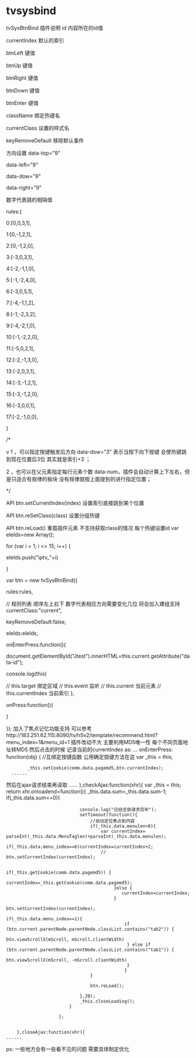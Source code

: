 # tvsysbind
tvSysBtnBind 插件说明
id 内容所在的id值

currentIndex 默认的索引

btnLeft 键值

btnUp 键值

btnRight 键值

btnDown 键值

btnEnter 键值

className 绑定热键名

currentClass 设置的样式名

keyRemoveDefault 移除默认事件

方向设置
data-top="9"

data-left="9"

data-dow="9"

data-right="9"

数字代表跳的相隔值


rules:{

0:[0,0,3,1],

1:[0,-1,2,1],

2:[0,-1,2,0],

3:[-3,0,3,1],

4:[-2,-1,1,0],

5:[-1,-2,4,0],

6:[-3,0,5,1],

7:[-4,-1,1,2],

8:[-1,-2,3,2],

9:[-4,-2,1,0],

10:[-1,-2,2,0],

11:[-5,0,2,1],

12:[-2,-1,3,0],

13:[-2,0,3,1],

14:[-3,-1,2,1],

15:[-3,-1,2,0],

16:[-3,0,0,1],

17:[-2,-1,0,0],

}

/*

v
1 ，可以指定按键触发后方向 data-dow="3" 表示当按下向下按键 会使热键跳到现在位置后3位 其实就是索引+3 ；

2 ，也可以在父元素指定每行元素个数 data-num，插件会自动计算上下左右，但是只适合有规律的板块 没有规律就按上面提到的进行指定位置；

*/


API btn.setCurrentIndex(index) 设置索引直接跳到某个位置

API btn.reSetClass(class) 设置分组热键

API btn.reLoad() 重载插件元素
不支持获取class的情况 每个热键设置id
var eleIds=new Array();

for (var i = 1; i <= 15; i++) {

eleIds.push("iptv_"+i)

}

var btn = new tvSysBtnBind({

rules:rules,

// 规则列表 顺序左上右下 数字代表相应方向需要变化几位 将会加入建组支持
currentClass:"current",

keyRemoveDefault:false,

eleIds:eleIds,

onEnterPress:function(){

document.getElementById("Jtest").innerHTML=this.current.getAttribute("data-id");

console.log(this)

// this.target 绑定区域
// this.event 监听
// this.current 当前元素
// this.currentIndex 当前索引
},

onPress:function(){

}

});
加入了焦点记忆功能支持 可以参考http://183.251.62.115:8090/tv/h5v2/template/recommend.html?menu_index=1&menu_id=1
插件改动不大
主要利用MD5唯一性 每个不同页面地址转MD5 然后点击的时候 记录当前的currentIndex
as:
...
onEnterPress: function(obj) {
			//互绑定按键函数 公用确定按键方法在这
			var _this = this;
			 
			
			_this.setCookie(comm.data.pagemd5,btn.currentIndex);
      ......
然后在ajax请求结束再读取
......
},checkAjax:function(xhr){
			var _this = this;
			return xhr.onloadend=function(){
						_this.data.sum=_this.data.sum-1;
							if(_this.data.sum<=0){

								console.log("已经全部请求完毕");
								setTimeout(function(){
									//自动定位焦点到内容
									if(_this.data.menulen>0){
										var currentIndex= parseInt(_this.data.MenuTaglen)+parseInt(_this.data.menulen);
										if(_this.data.menu_index==6)currentIndex=currentIndex+2;
										// 	btn.setCurrentIndex(currentIndex);
											 
											 if(_this.getCookie(comm.data.pagemd5)) {
											 	currentIndex=_this.getCookie(comm.data.pagemd5);
											 }else {
											 	currentIndex=currentIndex;
											 } 
			  									btn.setCurrentIndex(currentIndex);
			  									if(_this.data.menu_index==1){
			  									 if (btn.current.parentNode.parentNode.classList.contains("tab2")) {
											        btn.viewScrollX(mScroll, mScroll.clientWidth)
											      } else if (btn.current.parentNode.parentNode.classList.contains("tab1")) {
											        btn.viewScrollX(mScroll, -mScroll.clientWidth)
											      }
											     }
									}
							
									btn.reLoad();
								
								},20);
								_this.closeLoading();   
							}

			        	};
			

		},closeAjax:function(xhr){
    ......
ps: 一些地方会有一些看不见的问题 需要具体制定优化 
